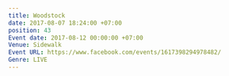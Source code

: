```yaml
---
title: Woodstock
date: 2017-08-07 18:24:00 +07:00
position: 43
Event date: 2017-08-12 00:00:00 +07:00
Venue: Sidewalk
Event URL: https://www.facebook.com/events/1617398294978482/
Genre: LIVE
---
```


